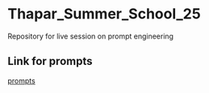 # Thapar_Summer_School_25
Repository for live session on prompt engineering

## Link for prompts
[prompts](https://claude.ai/public/artifacts/637277dc-41f4-40e4-a072-15ba7e2bff30)

